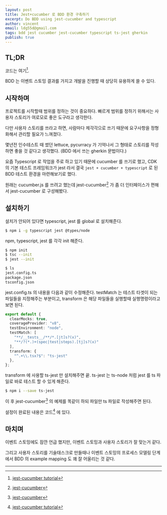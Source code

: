 ```yaml
---
layout: post
title: Jest+cucumber 로 BDD 환경 구축하기
excerpt: Do BDD using jest-cucumber and typescript
author: vincent
email: ldg55d@gmail.com
tags: bdd jest cucumber jest-cucumber typescript ts-jest gherkin
publish: true
---
```


## TL;DR

코드는 여기[^1].

BDD 는 이벤트 스토밍 결과를 가지고 개발을 진행할 때 상당히 유용하게 쓸 수 있다.

## 시작하며

프로젝트를 시작할때 범위를 정하는 것이 중요하다. 빠르게 범위를 정하기 위해서는 사용자 스토리가 여로모로 좋은 도구라고 생각한다.

다만 사용자 스토리를 쓰라고 하면, 사람마다 제각각으로 쓰기 때문에 요구사항을 정형화해서 관리할 필요가 느껴졌다.

몇년전 인수테스트 때 썼던 lettuce, pycurracy 가 기억나서 그 형태로 스토리를 작성하면 좋을 것 같다고 생각했다.
(BDD 에서 쓰는 gherkin 문법이다.)

요즘 Typescript 로 작업을 주로 하고 있기 때문에 cucumber 를 쓰기로 했고,
CDK 의 기본 테스트 프레임워크가 jest 라서 결국 `jest + cucumber + typescript` 로 된 BDD 테스트 환경을 마련해보기로 했다.

원래는 cucumber.js 를 쓰려고 했는데 jest-cucumber[^2] 가 좀 더 인터페이스가 편해서 jest-cucumber 로 구성해봤다.

## 설치하기

설치가 안되어 있다면 typescript, jest 를 global  로 설치해준다.

```bash
$ npm i -g typescript jest @types/node
```

npm, typescript, jest 를 각각 init 해준다.

```bash
$ npm init
$ tsc --init
$ jest --init

$ ls
jest.config.ts
package.json
tsconfig.json
```

jest.config.ts 의 내용을 다음과 같이 수정해준다.
testMatch 는 테스트 타겟이 되는 파일들을 지정해주는 부분이고, transform 은 해당 파일들을 실행할때 실행명령이라고 보면 된다.
```typescript
export default {
  clearMocks: true,
  coverageProvider: "v8",
  testEnvironment: "node",
  testMatch: [
    "**/__tests__/**/*.[jt]s?(x)",
    "**/?(*.)+(spec|test|steps).[tj]s?(x)"
  ],
  transform: {
    "^.+\\.tsx?$": "ts-jest"
  },
};
```

transform 에 사용할 ts-jest 만 설치해주면 끝.
ts-jest 는 ts-node 처럼 jest 를 ts 파일로 바로 테스트 할 수 있게 해준다.

```bash
$ npm i --save ts-jest 
```

이 후 jest-cucumber[^2] 의 예제를 똑같이 하되 파일만 ts 파일로 작성해주면 된다.

설정이 완료된 내용은 코드[^1] 에 있다.

## 마치며

이벤트 스토밍에도 잠깐 언급 했지만, 이벤트 스토밍과 사용자 스토리가 잘 맞는거 같다.

그리고 사용자 스토리를 기술태스크로 만들때나 이벤트 스토밍의 프로세스 모델링 단계에서 BDD 의 example mapping 도 꽤 잘 어울리는 것 같다.

----

[^1]: [jest-cucumber tutorial](https://github.com/haandol/jest-cucumber-tutorial)
[^2]: [jest-cucumber](https://www.npmjs.com/package/jest-cucumber)